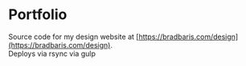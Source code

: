 # Portfolio

Source code for my design website at [https://bradbaris.com/design](https://bradbaris.com/design).  
Deploys via rsync via gulp
